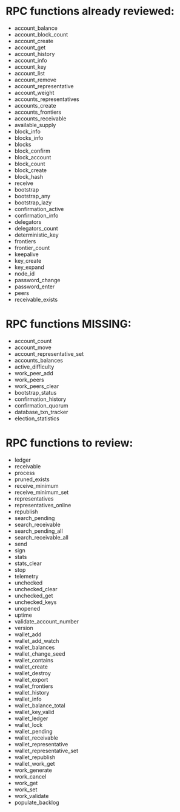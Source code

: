 # RPC functions already reviewed:
- account_balance
- account_block_count
- account_create
- account_get
- account_history
- account_info
- account_key
- account_list
- account_remove
- account_representative
- account_weight
- accounts_representatives
- accounts_create
- accounts_frontiers
- accounts_receivable
- available_supply
- block_info
- blocks_info
- blocks
- block_confirm
- block_account
- block_count
- block_create
- block_hash
- receive
- bootstrap
- bootstrap_any
- bootstrap_lazy
- confirmation_active
- confirmation_info
- delegators
- delegators_count
- deterministic_key
- frontiers
- frontier_count
- keepalive
- key_create
- key_expand
- node_id
- password_change
- password_enter
- peers
- receivable_exists

# RPC functions MISSING:
- account_count
- account_move
- account_representative_set
- accounts_balances
- active_difficulty
- work_peer_add
- work_peers
- work_peers_clear
- bootstrap_status
- confirmation_history
- confirmation_quorum
- database_txn_tracker
- election_statistics

# RPC functions to review:
- ledger
- receivable
- process
- pruned_exists
- receive_minimum
- receive_minimum_set
- representatives
- representatives_online
- republish
- search_pending
- search_receivable
- search_pending_all
- search_receivable_all
- send
- sign
- stats
- stats_clear
- stop
- telemetry
- unchecked
- unchecked_clear
- unchecked_get
- unchecked_keys
- unopened
- uptime
- validate_account_number
- version
- wallet_add
- wallet_add_watch
- wallet_balances
- wallet_change_seed
- wallet_contains
- wallet_create
- wallet_destroy
- wallet_export
- wallet_frontiers
- wallet_history
- wallet_info
- wallet_balance_total
- wallet_key_valid
- wallet_ledger
- wallet_lock
- wallet_pending
- wallet_receivable
- wallet_representative
- wallet_representative_set
- wallet_republish
- wallet_work_get
- work_generate
- work_cancel
- work_get
- work_set
- work_validate
- populate_backlog
